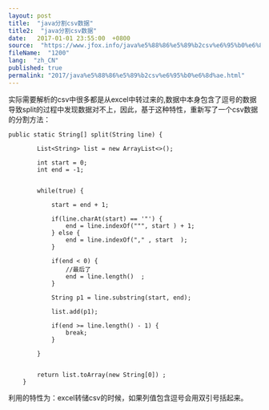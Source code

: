 ```yaml
---
layout: post
title:  "java分割csv数据"
title2:  "java分割csv数据"
date:   2017-01-01 23:55:00  +0800
source:  "https://www.jfox.info/java%e5%88%86%e5%89%b2csv%e6%95%b0%e6%8d%ae.html"
fileName:  "1200"
lang:  "zh_CN"
published: true
permalink: "2017/java%e5%88%86%e5%89%b2csv%e6%95%b0%e6%8d%ae.html"
---
```


实际需要解析的csv中很多都是从excel中转过来的,数据中本身包含了逗号的数据导致split的过程中发现数据对不上，因此，基于这种特性，重新写了一个csv数据的分割方法：

    public static String[] split(String line) {
    		
    		List<String> list = new ArrayList<>();
    		
    		int start = 0;
    		int end = -1;
    		 
    		
    		while(true) {
    			 
    			start = end + 1;
    			 
    			if(line.charAt(start) == '"') {
    				end = line.indexOf(""", start ) + 1;
    			} else {
    				end = line.indexOf("," , start  );
    			}
    			
    			if(end < 0) {
    				//最后了
    				end = line.length()  ;
    			}
    			
    			String p1 = line.substring(start, end);
    			
    			list.add(p1);
    			
    			if(end >= line.length() - 1) {
    				break;
    			}
    			
    		}
    		
    		 
    		return list.toArray(new String[0]) ;
    	}

利用的特性为：excel转储csv的时候，如果列值包含逗号会用双引号括起来。
